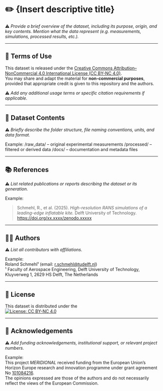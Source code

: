 # ✏️ {Insert descriptive title}

⚠️ *Provide a brief overview of the dataset, including its purpose, origin, and key contents. Mention what the data represent (e.g. measurements, simulations, processed results, etc.).*

---

## 📄 Terms of Use

This dataset is released under the [Creative Commons Attribution–NonCommercial 4.0 International License (CC BY-NC 4.0)](https://creativecommons.org/licenses/by-nc/4.0/).  
You may share and adapt the material for **non-commercial purposes**, provided that appropriate credit is given to this repository and the authors.

⚠️ *Add any additional usage terms or specific citation requirements if applicable.*

---

## 📁 Dataset Contents

⚠️ *Briefly describe the folder structure, file naming conventions, units, and data format.*

Example:
/raw_data/ – original experimental measurements
/processed/ – filtered or derived data
/docs/ – documentation and metadata files

---

## 📚 References

⚠️ *List related publications or reports describing the dataset or its generation.*

Example:
> Schmehl, R., et al. (2025). *High-resolution RANS simulations of a leading-edge inflatable kite.* Delft University of Technology. https://doi.org/xx.xxxx/zenodo.xxxxx

---

## 👩‍🔬 Authors

⚠️ *List all contributors with affiliations.*

Example:  
Roland Schmehl¹ (email: r.schmehl@tudelft.nl)  
¹ Faculty of Aerospace Engineering, Delft University of Technology, Kluyverweg 1, 2629 HS Delft, The Netherlands

---

## 🪪 License

This dataset is distributed under the  
[![License: CC BY-NC 4.0](https://img.shields.io/badge/License-CC%20BY--NC%204.0-lightgrey.svg)](https://creativecommons.org/licenses/by-nc/4.0/)

---

## 🙏 Acknowledgements

⚠️ *Add funding acknowledgements, institutional support, or relevant project numbers.*

Example:  
This project *MERIDIONAL* received funding from the European Union’s Horizon Europe research and innovation programme under grant agreement No [101084216](https://doi.org/10.3030/101084216).  
The opinions expressed are those of the authors and do not necessarily reflect the views of the European Commission.

